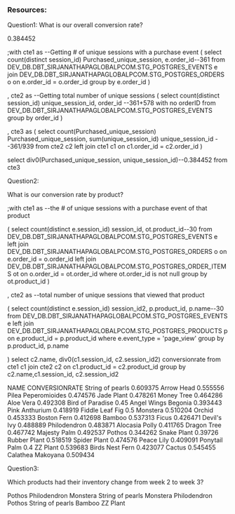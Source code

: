 ### Resources:

Question1:
What is our overall conversion rate? 

0.384452


;with cte1 as --Getting # of unique sessions with a purchase event
(
select count(distinct session_id) Purchased_unique_session, e.order_id--361
from DEV_DB.DBT_SIRJANATHAPAGLOBALPCOM.STG_POSTGRES_EVENTS e
join DEV_DB.DBT_SIRJANATHAPAGLOBALPCOM.STG_POSTGRES_ORDERS o on e.order_id = o.order_id
group by e.order_id
)

, cte2 as --Getting total number of unique sessions
(
select count(distinct session_id) unique_session_id, order_id --361+578 with no orderID
from DEV_DB.DBT_SIRJANATHAPAGLOBALPCOM.STG_POSTGRES_EVENTS
group by order_id
)

, cte3 as
(
select count(Purchased_unique_session) Purchased_unique_session, sum(unique_session_id) unique_session_id  --361/939
from cte2 c2
left join cte1 c1 on c1.order_id = c2.order_id
)

select div0(Purchased_unique_session, unique_session_id)--0.384452
from cte3

Question2:

What is our conversion rate by product?

;with cte1 as --the # of unique sessions with a purchase event of that product

(
select count(distinct e.session_id) session_id, ot.product_id--30
from DEV_DB.DBT_SIRJANATHAPAGLOBALPCOM.STG_POSTGRES_EVENTS e
left join DEV_DB.DBT_SIRJANATHAPAGLOBALPCOM.STG_POSTGRES_ORDERS o on e.order_id = o.order_id
left join DEV_DB.DBT_SIRJANATHAPAGLOBALPCOM.STG_POSTGRES_ORDER_ITEMS ot on o.order_id = ot.order_id
where ot.order_id is not null
group by ot.product_id
)

, cte2 as --total number of unique sessions that viewed that product

(
select count(distinct e.session_id) session_id2, p.product_id, p.name--30
from DEV_DB.DBT_SIRJANATHAPAGLOBALPCOM.STG_POSTGRES_EVENTS e
left join DEV_DB.DBT_SIRJANATHAPAGLOBALPCOM.STG_POSTGRES_PRODUCTS p on e.product_id = p.product_id
where e.event_type = 'page_view'
group by p.product_id, p.name 

)
select c2.name, div0(c1.session_id, c2.session_id2) conversionrate
from cte1 c1
join cte2 c2 on c1.product_id = c2.product_id
group by c2.name,c1.session_id, c2.session_id2

NAME	CONVERSIONRATE
String of pearls	0.609375
Arrow Head	0.555556
Pilea Peperomioides	0.474576
Jade Plant	0.478261
Money Tree	0.464286
Aloe Vera	0.492308
Bird of Paradise	0.45
Angel Wings Begonia	0.393443
Pink Anthurium	0.418919
Fiddle Leaf Fig	0.5
Monstera	0.510204
Orchid	0.453333
Boston Fern	0.412698
Bamboo	0.537313
Ficus	0.426471
Devil's Ivy	0.488889
Philodendron	0.483871
Alocasia Polly	0.411765
Dragon Tree	0.467742
Majesty Palm	0.492537
Pothos	0.344262
Snake Plant	0.39726
Rubber Plant	0.518519
Spider Plant	0.474576
Peace Lily	0.409091
Ponytail Palm	0.4
ZZ Plant	0.539683
Birds Nest Fern	0.423077
Cactus	0.545455
Calathea Makoyana	0.509434

Question3:

Which products had their inventory change from week 2 to week 3? 

Pothos
Philodendron
Monstera
String of pearls
Monstera
Philodendron
Pothos
String of pearls
Bamboo
ZZ Plant